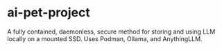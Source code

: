 # ai-pet-project
A fully contained, daemonless, secure method for storing and using LLM locally on a mounted SSD. Uses Podman, Ollama, and AnythingLLM.
